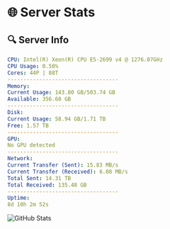 # 🌐 Server Stats
## 🔍 Server Info
```yaml
CPU: Intel(R) Xeon(R) CPU E5-2699 v4 @ 1276.07GHz
CPU Usage: 0.50%
Cores: 44P | 88T
-----------------------------------
Memory:
Current Usage: 143.80 GB/503.74 GB
Available: 356.60 GB
-----------------------------------
Disk:
Current Usage: 58.94 GB/1.71 TB
Free: 1.57 TB
-----------------------------------
GPU:
No GPU detected
-----------------------------------
Network:
Current Transfer (Sent): 15.83 MB/s
Current Transfer (Received): 6.08 MB/s
Total Sent: 14.31 TB
Total Received: 135.48 GB
-----------------------------------
Uptime:
8d 10h 2m 52s
```
![GitHub Stats](https://img.shields.io/badge/Updated-2025-03-16_07:25:41-blue)